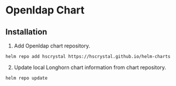 # Openldap Chart

## Installation
1. Add Openldap chart repository.
```
helm repo add hscrystal https://hscrystal.github.io/helm-charts
```

2. Update local Longhorn chart information from chart repository.
```
helm repo update
```